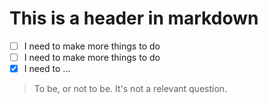 # This is a header in markdown

- [ ] I need to make more things to do
- [ ] I need to make more things to do
- [X] I need to ...

> To be, or not to be. It's not a relevant question.